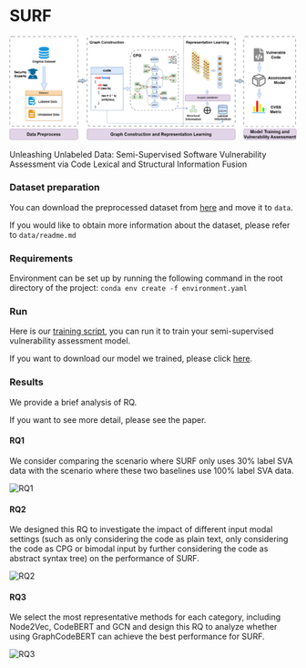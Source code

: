 # SURF

 ![model](./img/model.png)

Unleashing Unlabeled Data: Semi-Supervised Software Vulnerability Assessment via Code Lexical and Structural Information Fusion

### Dataset preparation

You can download the preprocessed dataset from [here](*https://drive.google.com/file/d/1gMUqkgg0JkfgC5EZFZWBSrcOXD2bvYKn/view?usp=sharing*) and move it to `data`. 

If you would like to obtain more information about the dataset, please refer to `data/readme.md`

### Requirements

Environment can be set up by running the following command in the root directory of the project:
``` conda env create -f environment.yaml ```

### Run

Here is our [training script](./approach/run.py), you can run it to train your semi-supervised vulnerability assessment model.

If you want to download our model we trained, please click [here](https://drive.google.com/file/d/1FC7fMrHTSo52OAmWy2QnhxA1PXl-jWsx/view?usp=sharing).

### Results

We provide a brief analysis of RQ. 

If you want to see more detail, please see the paper.

#### RQ1

We consider comparing the scenario where SURF only uses 30% label SVA data with the scenario where these two baselines use 100% label SVA data. 

![RQ1](./img/RQ1.png)

#### RQ2

We designed this RQ to investigate the impact of different input modal settings (such as only considering the code as plain text, only considering the code as CPG or bimodal input by further considering the code as abstract syntax tree) on the performance of SURF.

![RQ2](./img/RQ2.png)

#### RQ3

We select the most representative methods for each category, including Node2Vec, CodeBERT and GCN and design this RQ to analyze whether using GraphCodeBERT can achieve the best performance for SURF.

![RQ3](./img/RQ3.png)



